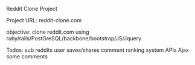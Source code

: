 Reddit Clone Project

Project URL: reddit-clone.com

objective: clone reddit.com using ruby/rails/PostGreSQL/backbone/bootstrap/JS/Jquery

Todos:
sub reddits
user saves/shares
comment ranking system
APIs
Ajax some comments